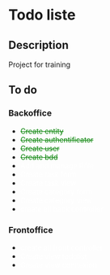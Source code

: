 # Todo liste

## Description

Project for training

## To do

### Backoffice
- <span style="color:green"><del>Create entity</del></span>
- <span style="color:green"><del>Create authentificator</del></span>
- <span style="color:green"><del>Create user</del></span>
- <span style="color:green"><del>Create bdd</del></span>
- <span style="color:white">Add and manage Rôle
- <span style="color:white">Create task form
- <span style="color:white">Create task view
- <span style="color:white">Create category form
- <span style="color:white">Create category view
- <span style="color:white">create all back controller

### Frontoffice

- <span style="color:white">create all front controller
- <span style="color:white">Create view todolist
- <span style="color:white">Create view connexion  
